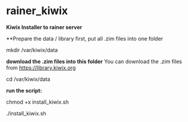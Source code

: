 # rainer_kiwix
**Kiwix Installer to rainer server**

**Prepare the data / library first, put all .zim files into one folder

mkdir /var/kiwix/data

**download the .zim files into this folder**
You can download the .zim files from https://library.kiwix.org

cd /var/kiwix/data

**run the script:**

chmod +x install_kiwix.sh

./install_kiwix.sh


